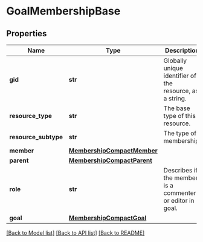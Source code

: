 # GoalMembershipBase

## Properties
Name | Type | Description | Notes
------------ | ------------- | ------------- | -------------
**gid** | **str** | Globally unique identifier of the resource, as a string. | [optional] 
**resource_type** | **str** | The base type of this resource. | [optional] 
**resource_subtype** | **str** | The type of membership. | [optional] 
**member** | [**MembershipCompactMember**](MembershipCompactMember.md) |  | [optional] 
**parent** | [**MembershipCompactParent**](MembershipCompactParent.md) |  | [optional] 
**role** | **str** | Describes if the member is a commenter or editor in goal. | [optional] 
**goal** | [**MembershipCompactGoal**](MembershipCompactGoal.md) |  | [optional] 

[[Back to Model list]](../README.md#documentation-for-models) [[Back to API list]](../README.md#documentation-for-api-endpoints) [[Back to README]](../README.md)

